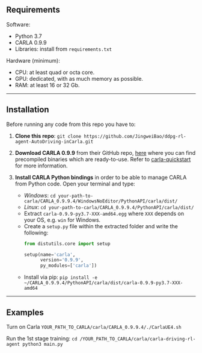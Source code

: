 ## Requirements

Software:
- Python 3.7
- CARLA 0.9.9
- Libraries: install from `requirements.txt`

Hardware (minimum):
- CPU: at least quad or octa core.
- GPU: dedicated, with as much memory as possible.
- RAM: at least 16 or 32 Gb.

---

## Installation

Before running any code from this repo you have to:
1. **Clone this repo**: `git clone https://github.com/JingweiBao/ddpg-rl-agent-AutoDriving-inCarla.git`
2. **Download CARLA 0.9.9** from their GitHub repo, [here](https://github.com/carla-simulator/carla/releases/tag/0.9.9) 
   where you can find precompiled binaries which are ready-to-use. Refer to [carla-quickstart](https://carla.readthedocs.io/en/latest/start_quickstart/)
   for more information.
3. **Install CARLA Python bindings** in order to be able to manage CARLA from Python code. Open your terminal and type:
   
    * *Windows*: `cd your-path-to-carla/CARLA_0.9.9.4/WindowsNoEditor/PythonAPI/carla/dist/`
    * *Linux*: `cd your-path-to-carla/CARLA_0.9.9.4/PythonAPI/carla/dist/`
    * Extract `carla-0.9.9-py3.7-XXX-amd64.egg` where `XXX` depends on your OS, e.g. `win` for Windows.
    * Create a `setup.py` file within the extracted folder and write the following:
      ```python
      from distutils.core import setup
      
      setup(name='carla',
            version='0.9.9',
            py_modules=['carla']) 
      ```
    * Install via pip: `pip install -e ~/CARLA_0.9.9.4/PythonAPI/carla/dist/carla-0.9.9-py3.7-XXX-amd64`

---

## Examples
Turn on Carla
`
YOUR_PATH_TO_CARLA/carla/CARLA_0.9.9.4/./CarlaUE4.sh
`

Run the 1st stage training:
`
cd /YOUR_PATH_TO_CARLA/carla/carla-driving-rl-agent
python3 main.py
`
